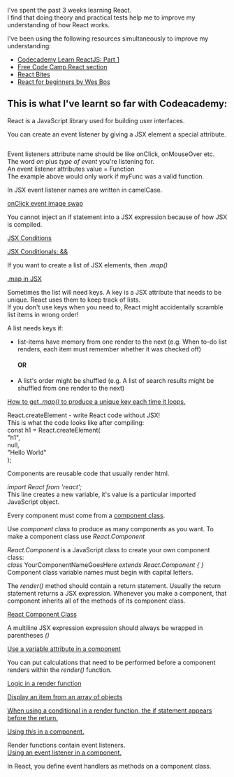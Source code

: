 <div class="blog">
  <p>I've spent the past 3 weeks learning React.<br>
  I find that doing theory and practical tests help me to improve my understanding of how React works.</p>

  <p>I've been using the following resources simultaneously to improve my understanding:
    <ul>
      <li><a href="https://www.codecademy.com/" target="_blank">Codecademy Learn ReactJS: Part 1</a></li>
      <li><a href="https://www.freecodecamp.org/" target="_blank">Free Code Camp React section</a></li>
      <li><a href="http://www.reactbites.com/" target="_blank">React Bites</a></li>
      <li><a href="https://reactforbeginners.com/" target="_blank">React for beginners by Wes Bos </a></li>
    </ul>
  </p>
  <h2>This is what I've learnt so far with Codeacademy:</h2>

  <p>React is a JavaScript library used for building user interfaces.</p>

  <p>You can create an event listener by giving a JSX element a special attribute.<p>
  <img onClick = {myFunc} />

  <p>Event listeners attribute name should be like onClick, onMouseOver etc.<br>
  The word <em>on</em> plus <em>type of event</em> you're listening for.<br>
  An event listener attributes value = Function<br>
  The example above would only work if myFunc was a valid function.
  </p>

  <p>In JSX event listener names are written in camelCase.</p>

  <p><a href="https://codepen.io/SundeepToor/pen/JBYgRv" target="_blank">onClick event image swap</a></p>

  <p>You cannot inject an if statement into a JSX expression because of how JSX is compiled.</p>

  <p><a href="https://codepen.io/SundeepToor/pen/MBaNRQ" target="_blank">JSX Conditions</a></p>

  <p><a href="https://codepen.io/SundeepToor/pen/pZgzRV" target="_blank">JSX Conditionals: &&</a></p>

  <p>If you want to create a list of JSX elements, then <em>.map()</em></p>

  <p><a href="https://codepen.io/SundeepToor/pen/EpPYbB" target="_blank">.map in JSX</a></p>

  <p>Sometimes the list will need keys. A key is a JSX attribute that needs to be unique.
  React uses them to keep track of lists.<br>
  If you don't use keys when you need to, React might accidentally scramble list items in wrong order!</p>

  <p>A list needs keys if:
  <ul>
  <li>list-items have memory from one render to the next (e.g. When to-do list renders, each item must remember whether it was checked off) </li>
    <h4>OR</h4>
  <li>A list's order might be shuffled (e.g. A list of search results might be shuffled from one render to the next)</li>
  </ul>
  </p>
  <p><a href="https://codepen.io/SundeepToor/pen/jpWNRQ" target="_blank">How to get <em>.map()</em> to produce a unique key each time it loops.</a></p>

  <p>React.createElement - write React code without JSX!<br>
  This is what the code looks like after compiling:<br>
  const h1 = React.createElement(<br>
  "h1",<br>
  null,<br>
  "Hello World"<br>
  );</p>

  <p>Components are reusable code that usually render html.</p>

  <p><em>import React from 'react';</em><br>
  This line creates a new variable, it's value is a particular imported JavaScript object.</p>

  <p>Every component must come from a <u>component class</u>.</p>

  <p>Use <em>component class</em> to produce as many components as you want. To make a component 
  class use <em>React.Component</em></p>

  <p><em>React.Component</em> is a JavaScript class to create your own component class:<br>
  <em>class</em> YourComponentNameGoesHere <em>extends React.Component { }</em><br>
  Component class variable names must begin with capital letters.</p>

  <p>The <em>render()</em> method should contain a return statement. Usually the return statement returns  a JSX expression.
  Whenever you make a component, that component inherits all of the methods of its component class.</p>

  <p><a href="https://codepen.io/SundeepToor/pen/xJZgjq" target="_blank">React Component Class</a></p>

  <p>A multiline JSX expression expression should always be wrapped in parentheses <em>()</em></p>

  <p><a href="https://codepen.io/SundeepToor/pen/VBePEQ" target="_blank">Use a variable attribute in a component</a></p>

  <p>You can put calculations that need to be performed before a component renders within the <em>render()</em> function.</p>

  <p><a href="https://codepen.io/SundeepToor/pen/ejJvPy" target="_blank">Logic in a render function</a></p>

  <p><a href="">Display an item from an array of objects</a></p>
  
  <p><a href="https://codepen.io/SundeepToor/pen/OwMpYN" target="_blank">When using a conditional in a render function, the if statement appears before the return.</a></p>

  <p><a href="https://codepen.io/SundeepToor/pen/OwMpKN" target="_blank">Using <em>this</em> in a component.</a></p>

  <p>Render functions contain event listeners.<br>
  <a href="https://codepen.io/SundeepToor/pen/ejJWmK" target="_blank">Using an event listener in a component.</a></p>

  <p>In React, you define event handlers as methods on a component class.</p>
</div>

